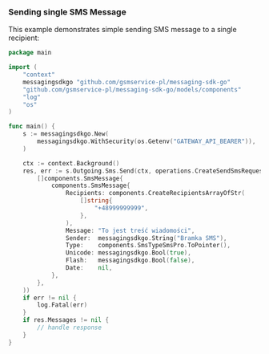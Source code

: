 <!-- Start SDK Example Usage [usage] -->
### Sending single SMS Message

This example demonstrates simple sending SMS message to a single recipient:

```go
package main

import (
	"context"
	messagingsdkgo "github.com/gsmservice-pl/messaging-sdk-go"
	"github.com/gsmservice-pl/messaging-sdk-go/models/components"
	"log"
	"os"
)

func main() {
	s := messagingsdkgo.New(
		messagingsdkgo.WithSecurity(os.Getenv("GATEWAY_API_BEARER")),
	)

	ctx := context.Background()
	res, err := s.Outgoing.Sms.Send(ctx, operations.CreateSendSmsRequestBodyArrayOfSmsMessage(
		[]components.SmsMessage{
			components.SmsMessage{
				Recipients: components.CreateRecipientsArrayOfStr(
					[]string{
						"+48999999999",
					},
				),
				Message: "To jest treść wiadomości",
				Sender:  messagingsdkgo.String("Bramka SMS"),
				Type:    components.SmsTypeSmsPro.ToPointer(),
				Unicode: messagingsdkgo.Bool(true),
				Flash:   messagingsdkgo.Bool(false),
				Date:    nil,
			},
		},
	))
	if err != nil {
		log.Fatal(err)
	}
	if res.Messages != nil {
		// handle response
	}
}

```
<!-- End SDK Example Usage [usage] -->